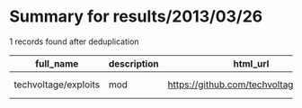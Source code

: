 
# Summary for results/2013/03/26
    
1 records found after deduplication

| full_name | description | html_url | matched_list | matched_count | pushed_at | size | stargazers_count | language | forks_count | vul_ids |
|----------------------|---------------|-----------------------------------------|----------------|-----------------|---------------------------|--------|--------------------|------------|---------------|-----------|
| techvoltage/exploits | mod | https://github.com/techvoltage/exploits | ['exploit'] | 1 | 2013-03-26 04:39:31+00:00 | 1184 | 0 | nan | 0 | [] |
